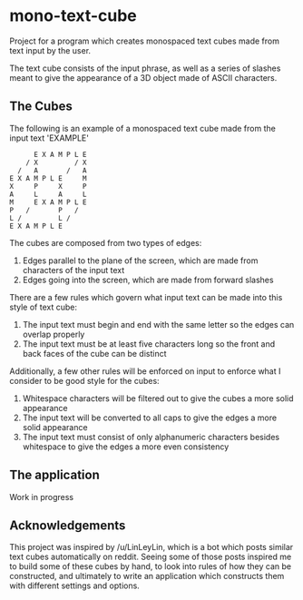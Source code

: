 # mono-text-cube

Project for a program which creates monospaced text cubes made from text input by the user.

The text cube consists of the input phrase, as well as a series of slashes meant to give the appearance of a 3D object made of ASCII characters.

## The Cubes

The following is an example of a monospaced text cube made from the input text 'EXAMPLE'
```
      E X A M P L E
    / X         / X
  /   A       /   A
E X A M P L E     M
X     P     X     P
A     L     A     L
M     E X A M P L E
P   /       P   /
L /         L /
E X A M P L E
```

The cubes are composed from two types of edges:
1. Edges parallel to the plane of the screen, which are made from characters of the input text
2. Edges going into the screen, which are made from forward slashes

There are a few rules which govern what input text can be made into this style of text cube:
1. The input text must begin and end with the same letter so the edges can overlap properly
2. The input text must be at least five characters long so the front and back faces of the cube can be distinct

Additionally, a few other rules will be enforced on input to enforce what I consider to be good style for the cubes:
1. Whitespace characters will be filtered out to give the cubes a more solid appearance
2. The input text will be converted to all caps to give the edges a more solid appearance
3. The input text must consist of only alphanumeric characters besides whitespace to give the edges a more even consistency

## The application

Work in progress

## Acknowledgements

This project was inspired by /u/LinLeyLin, which is a bot which posts similar text cubes automatically on reddit. Seeing some of those posts inspired me to build some of these cubes by hand, to look into rules of how they can be constructed, and ultimately to write an application which constructs them with different settings and options.
